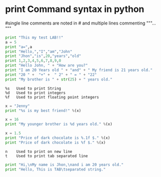 # print Command syntax in python
#single line comments are noted in # and multiple lines commenting """... """

~~~python
print "This my test LAB!!"
a = 5
print "a=",a
print "Hello,","I","am","John"
print "Jhon","is",20,"years","old"
print 1,2,3,4,5,6,7,8,9,0
print "Hello John, " + "How are you?"
print "I am 20 Years old " + "and" + " My friend is 21 years old."
print "20 " +  "+" +  " 2" + " = " + "22"
print "My brother is " + str(25) + " years old."
~~~

```
%s	 Used to print String
%d	 Used to print integers
%f	 Used to print floating point integers
```
~~~python
x = "Jenny"
print "%s is my best friend!" %(x)

x = 16
print "My younger brother is %d years old." %(x)

x = 1.5
print "Price of dark chocolate is %.1f $." %(x)
print "Price of dark chocolate is %f $." %(x)
~~~

```
n	 Used to print on new line
t	 Used to print tab separated line
```
~~~python
print "Hi,\nMy name is Jhon,\nand i am 20 years old."
print "Hello, This is TAB\tseparated string."
~~~
